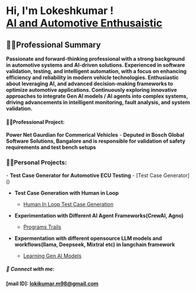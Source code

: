 <h1>Hi, I'm Lokeshkumar ! <br/><a href="">AI and Automotive Enthusaistic</a></h1>

<h2>👨‍💻Professional Summary</h2>
<b>Passionate and forward-thinking professional with a strong background in automotive systems and AI-driven solutions. Experienced in software validation, testing, and intelligent automation, with a focus on enhancing efficiency and reliability in modern vehicle technologies. Enthusiastic about leveraging AI, and advanced decision-making frameworks to optimize automotive applications. Continuously exploring innovative approaches to integrate Gen AI models / AI agents into complex systems, driving advancements in intelligent monitoring, fault analysis, and system validation.</b>

<h4>👨‍💻Professional Project:</h4>
<b>Power Net Gaurdian for Commerical Vehicles</b>
  - <b>Deputed in Bosch Global Software Solutions, Bangalore and is responsible for validation of safety requirements and test bench setups</b>

<h3>👨‍💻Personal Projects:</h3>
- <b>Test Case Generator for Automotive ECU Testing</b>
  - [Test Case Generator]()
    
- <b>Test Case Generation with Human in Loop</b>
  - [Human In Loop Test Case Generation]()
  
- <b>Experimentation with Different AI Agent Frameworks(CrewAI, Agno)</b>
  - [Programs Trails]()

- <b>Expermentation with different opensource LLM models and workflows(llama, Deepseek, Mixtral etc) in langchain framework</b>
  - [Learning Gen AI Models](https://github.com/LokiKumarM/Learnings_Automotive/blob/main/README.md)

<h5> 🤳 Connect with me:</h5>

<b>[mail ID]: lokikumar.m98@gmail.com</b>

<!--
Here are some ideas to get you started:

- 🔭 I’m currently working on ...
- 🌱 I’m currently learning ...
- 👯 I’m looking to collaborate on ...
- 🤔 I’m looking for help with ...
- 💬 Ask me about ...
- 📫 How to reach me: ...
- 😄 Pronouns: ...
- ⚡ Fun fact: ...
-->

